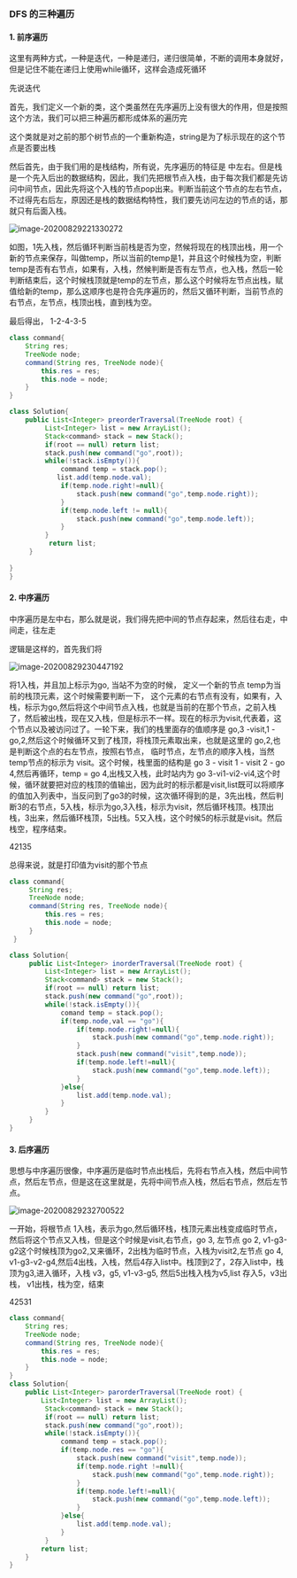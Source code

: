 ### DFS 的三种遍历

####  1. 前序遍历

这里有两种方式，一种是迭代，一种是递归，递归很简单，不断的调用本身就好，但是记住不能在递归上使用while循环，这样会造成死循环

先说迭代

首先，我们定义一个新的类，这个类虽然在先序遍历上没有很大的作用，但是按照这个方法，我们可以把三种遍历都形成体系的遍历完

这个类就是对之前的那个树节点的一个重新构造，string是为了标示现在的这个节点是否要出栈

然后首先，由于我们用的是栈结构，所有说，先序遍历的特征是 中左右。但是栈是一个先入后出的数据结构，因此，我们先把根节点入栈，由于每次我们都是先访问中间节点，因此先将这个入栈的节点pop出来。判断当前这个节点的左右节点，不过得先右后左，原因还是栈的数据结构特性，我们要先访问左边的节点的话，那就只有后面入栈。

![image-20200829221330272](C:\Users\Administrator.PC-20171120YKOX\AppData\Roaming\Typora\typora-user-images\image-20200829221330272.png)

如图，1先入栈，然后循环判断当前栈是否为空，然候将现在的栈顶出栈，用一个新的节点来保存，叫做temp，所以当前的temp是1，并且这个时候栈为空，判断temp是否有右节点，如果有，入栈，然候判断是否有左节点，也入栈，然后一轮判断结束后，这个时候栈顶就是temp的左节点，那么这个时候将左节点出栈，赋值给新的temp，那么这顺序也是符合先序遍历的，然后又循环判断，当前节点的右节点，左节点，栈顶出栈，直到栈为空。

最后得出， 1-2-4-3-5

``` java
class command{
    String res;
    TreeNode node;
    command(String res, TreeNode node){
        this.res = res;
        this.node = node;
    }
}

class Solution{
    public List<Integer> preorderTraversal(TreeNode root) {
         List<Integer> list = new ArrayList();
         Stack<command> stack = new Stack();
         if(root == null) return list;
         stack.push(new command("go",root));
         while(!stack.isEmpty()){
             command temp = stack.pop();
            list.add(temp.node.val);
             if(temp.node.right!=null){
                 stack.push(new command("go",temp.node.right));
             }
             if(temp.node.left != null){
                 stack.push(new command("go",temp.node.left));
             }
         }
          return list;
     }
    
}
}
```

#### 2. 中序遍历

中序遍历是左中右，那么就是说，我们得先把中间的节点存起来，然后往右走，中间走，往左走

逻辑是这样的，首先我们将

![image-20200829230447192](C:\Users\Administrator.PC-20171120YKOX\AppData\Roaming\Typora\typora-user-images\image-20200829230447192.png)

将1入栈，并且加上标示为go, 当站不为空的时候， 定义一个新的节点 temp为当前的栈顶元素，这个时候需要判断一下， 这个元素的右节点有没有，如果有，入栈，标示为go,然后将这个中间节点入栈，也就是当前的在那个节点，之前入栈了，然后被出栈，现在又入栈，但是标示不一样。现在的标示为visit,代表着，这个节点以及被访问过了。一轮下来，我们的栈里面存的值顺序是 go,3 -visit,1 -go,2,然后这个时候循环又到了栈顶，将栈顶元素取出来，也就是这里的 go,2,也是判断这个点的右左节点，按照右节点， 临时节点，左节点的顺序入栈，当然temp节点的标示为 visit。这个时候，栈里面的结构是 go 3 - visit 1 - visit 2 - go 4,然后再循环，temp = go 4,出栈又入栈，此时站内为 go 3-vi1-vi2-vi4,这个时候，循环就要把对应的栈顶的值输出，因为此时的标示都是visit,list既可以将顺序的值加入列表中，当反问到了go3的时候，这次循环得到的是，3先出栈，然后判断3的右节点，5入栈，标示为go,3入栈，标示为visit，然后循环栈顶。栈顶出栈，3出来，然后循环栈顶，5出栈。5又入栈，这个时候5的标示就是visit。然后栈空，程序结束。

42135

总得来说，就是打印值为visit的那个节点

``` java
class command{
     String res;
     TreeNode node;
     command(String res, TreeNode node){
         this.res = res;
         this.node = node;
     }
 }

class Solution{
     public List<Integer> inorderTraversal(TreeNode root) {
         List<Integer> list = new ArrayList();
         Stack<command> stack = new Stack();
         if(root == null) return list;
         stack.push(new command("go",root));
         while(!stack.isEmpty()){
             comand temp = stack.pop();
             if(temp.node,val == "go"){
                 if(temp.node.right!=null){
                     stack.push(new command("go",temp.node.right));
                 }
                 stack.push(new command("visit",temp.node));
                 if(temp.node.left!=null){
                     stack.push(new command("go",temp.node.left));
                 }
             }else{
                 list.add(temp.node.val);
             }
         } 
     }
}
```



#### 3. 后序遍历

思想与中序遍历很像，中序遍历是临时节点出栈后，先将右节点入栈，然后中间节点，然后左节点，但是这在这里就是，先将中间节点入栈，然后右节点，然后左节点。

![image-20200829232700522](C:\Users\Administrator.PC-20171120YKOX\AppData\Roaming\Typora\typora-user-images\image-20200829232700522.png)

一开始，将根节点 1入栈，表示为go,然后循环栈，栈顶元素出栈变成临时节点，然后将这个节点又入栈，但是这个时候是visit,右节点，go 3, 左节点 go 2,  v1-g3-g2这个时候栈顶为go2,又来循环，2出栈为临时节点，入栈为visit2,左节点 go 4,  v1-g3-v2-g4,然后4出栈，入栈，然后4存入list中。栈顶到2了，2存入list中，栈顶为g3,进入循环，入栈 v3，g5,     v1-v3-g5,   然后5出栈入栈为v5,list 存入5，v3出栈， v1出栈，栈为空，结束

42531

``` java
class command{
    String res;
    TreeNode node;
    command(String res, TreeNode node){
        this.res = res;
        this.node = node;
    }
}
class Solution{
    public List<Integer> parorderTraversal(TreeNode root) {
        List<Integer> list = new ArrayList();
         Stack<command> stack = new Stack();
         if(root == null) return list;
         stack.push(new command("go",root));
         while(!stack.isEmpty()){
             command temp = stack.pop();
             if(temp.node.res == "go"){
                 stack.push(new command("visit",temp.node));
                 if(temp.node.right !=null){
                     stack.push(new command("go",temp.node.right));
                 }
                 if(temp.node.left!=null){
                     stack.push(new command("go",temp.node.left));
                 }
             }else{
                 list.add(temp.node.val);
             }
         } 
        return list;
    }
}
```

